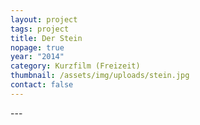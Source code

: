 ```yaml
---
layout: project
tags: project
title: Der Stein
nopage: true
year: "2014"
category: Kurzfilm (Freizeit)
thumbnail: /assets/img/uploads/stein.jpg
contact: false
---
```

\---
